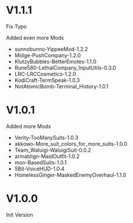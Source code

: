 # V1.1.1
Fix Typo


Added even more Mods

  - sunnobunno-YippeeMod-1.2.2
  - Midge-PushCompany-1.2.0
  - KlutzyBubbles-BetterEmotes-1.1.0
  - Rune580-LethalCompany_InputUtils-0.3.0
  - LRC-LRCCosmetics-1.2.0
  - KodiCraft-TermSpeak-1.0.3
  - NotAtomicBomb-Terminal_History-1.0.1

# V1.0.1
Added more Mods

- Verity-TooManySuits-1.0.3
- akkowo-More_suit_colors_for_more_suits-1.0.0
- Team_Waluigi-WaluigiSuit-0.0.2
- armablign-MaidOutfit-1.0.2
- mon-BasedSuits-1.0.1
- 5Bit-VoiceHUD-1.0.4
- HomelessGinger-MaskedEnemyOverhaul-1.1.0

# V1.0.0
Init Version